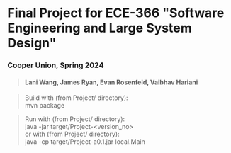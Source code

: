 # Final Project for ECE-366 "Software Engineering and Large System Design"
### Cooper Union, Spring 2024
> #### Lani Wang, James Ryan, Evan Rosenfeld, Vaibhav Hariani

> Build with (from Project/ directory):   <br>
> mvn package

> Run with (from Project/ directory):     <br>
> java -jar target/Project-<version_no>     <br>
> or with (from Project/ directory):      <br>
> java -cp target/Project-a0.1.jar local.Main